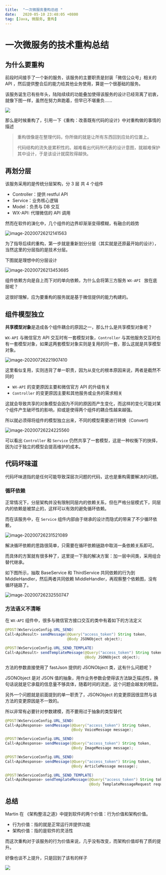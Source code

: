 ```yaml
---
title:  "一次微服务重构总结 "
date:   2020-05-10 23:48:05 +0800
tag: [Java, 微服务, 重构]
---
```


# 一次微服务的技术重构总结

## 为什么要重构

前段时间接手了一个新的服务，该服务的主要职责是封装「微信公众号」相关的 API ，然后提供整合后的能力给其他业务使用，算是一个很基础的服务。

该服务诞生已有些年头，陆陆续续的功能叠加使得该服务的设计已经背离了初衷，就像下图一样，虽然在努力奔跑着，但早已不堪重负......

![](img/run.gif)



那么是时候重构了，引用一下《重构：改善既有代码的设计》中对重构做的事情的描述

> 重构很像是在整理代码，你所做的就是让所有东西回到应处的位置上。
>
> 代码结构的流失是累积性的。越难看出代码所代表的设计意图，就越难保护其中设计，于是该设计就腐败得越快。



## 再划分层

该服务采用的是传统分层架构，分 3 层 共 4 个组件

- Controller：提供 restful API
- Service：业务核心逻辑
- Model：负责与 DB 交互
- WX-API: 代理微信的 API 调用

然而在软件的演化中，几个组件的边界却渐渐变得模糊，有融合的趋势

![image-20200726212141563](img/layer-in-fact.png)



为了指导后续的重构，第一步就是重新划分分层（其实就是还原最开始的设计），当然这里的分层指的是技术分层。

下图就是理想中的分层设计

![image-20200726213453685](img/layer-expect.png)

组件依赖方向是自上而下对的单向依赖，为什么会将第三方服务 `WX-API ` 放在底层呢？

这很好理解，应为要重构的服务就是基于微信提供的能力构建的。



## 组件模型独立

**共享模型对象**是造成各个组件耦合的原因之一，那么什么是共享模型对象呢？

`WX-API` 与微信官方 API 交互时有一套模型对象，`Controller` 与其他服务交互时也有一套模型对象，如果这两套模型对象实则是复用的同一套，那么这就是共享模型对象。

![image-20200726221907410](img/share-1.png)

这里看似复用，实则违背了单一职责，因为从变化的根本原因来说，两者是截然不同的

- `WX-API` 的变更原因主要和微信官方 API 的升级有关
- `Controller`  的变更原因主要和其他服务或业务的需求相关

这就会导致共享的对象模型会因为不同的原因而产生变化，而这样的变化可能对某个组件产生破坏性的影响，抑或是使得两个组件的耦合性越来越强。

所以就必须得将组件的模型独立出来，不同的模型需要进行转换（Convert)

![image-20200726224225560](img/dependent.png)



可以看出 `Controller` 和 `Service` 仍然共享了一套模型，这是一种权衡下的抉择，因为过于独立的模型会提高维护的成本。



## 代码坏味道

代码坏味道指的是任何可能导致深层次问题的代码，这也是重构需要解决的问题。

### 循环依赖

正常情况下，分层架构并没有限制同层内的依赖关系，但在严格分层模式下，同层内的依赖是被禁止的，这样可以有效的避免循环依赖。

而在该服务中，在 `Service` 组件内部由于继承的设计而隐式的带来了不少循环依赖，

![image-20200726231521089](img/circle.png)

解决循环依赖的思路很简单，只需要在循环依赖链路中取消一条依赖关系即可。

而具体的方案就有很多种了，这里提一下我的解决方案：加一层中间类，采用组合替代继承。

如下图所示，抽取 BaseService 和 ThirdService 共同依赖的行为到 MiddleHandler，然后两者共同依赖 MiddleHandler，再观察整个依赖图，没有循环链路了。

![image-20200726232550747](img/berak-circle.png)

### 方法语义不清晰

在 `WX-API` 组件中，很多与微信官方接口交互的类中有着如下的方法定义

```java
@POST(WxServiceConfig.URL_SEND)
Call<ApiResult> sendMessage(@Query("access_token") String token,
                            @Body JSONObject object);

@POST(WxServiceConfig.URL_SEND_TEMPLATE)
Call<ApiResult> sendTemplateMessage(@Query("access_token") String token,
                                    @Body JSONObject object);
```

方法的参数直接使用了 fastJson 提供的 JSONObject 类，这有什么问题呢？

JSONObject 是对 JSON 值的抽象，用作业务参数会使得该方法缺乏描述性，换句话说就是它承载的信息量不够具体，随着时间的流逝，这个问题会越发的明显。

另外一个问题就是前面提到的单一职责了，JSONObject 的变更原因很显然与该方法的变更原因是不一致的。

所以非常有必要针对参数建模，而不要用过于抽象的类型替代

```java
@POST(WxServiceConfig.URL_SEND)
Call<ApiResponse> sendMessage(@Query("access_token") String token,
                              @Body VoiceMessage message);

@POST(WxServiceConfig.URL_SEND)
Call<ApiResponse> sendMessage(@Query("access_token") String token,
                              @Body ImageMessage message);

@POST(WxServiceConfig.URL_SEND)
Call<ApiResponse> sendMessage(@Query("access_token") String token,
                              @Body ArticleMessage message);

@POST(WxServiceConfig.URL_SEND_TEMPLATE)
Call<ApiResponse> sendTemplateMessage(@Query("access_token") String token,
                                      @Body TemplateMessageRequest request);
```





## 总结

Martin 在 《架构整洁之道》中提到软件的两个价值：行为价值和架构价值。

- 行为价值：指的就是正常运行并提供功能
- 架构价值：指的是软件的灵活性

而这次重构对于该服务的行为价值来说，几乎没有改变，而架构价值却有了质的提升。

好像也谈不上提升，只是回到了该有的样子

![](img/last.jpg)

